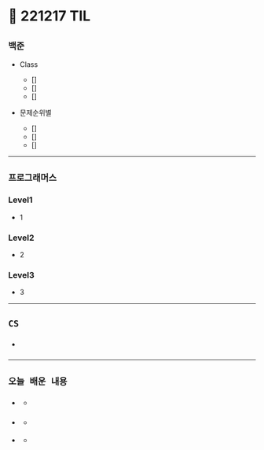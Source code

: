 # 🚩 221217 TIL

## **`백준`**

- Class

  - []
  - []
  - []

- 문제순위별
  - []
  - []
  - []

---

## **`프로그래머스`**

### Level1

- 1

### Level2

- 2

### Level3

- 3

---

## **`CS`**

- ###

---

## **`오늘 배운 내용`**

- ###
  -
- ###
  -
- ####
  -
